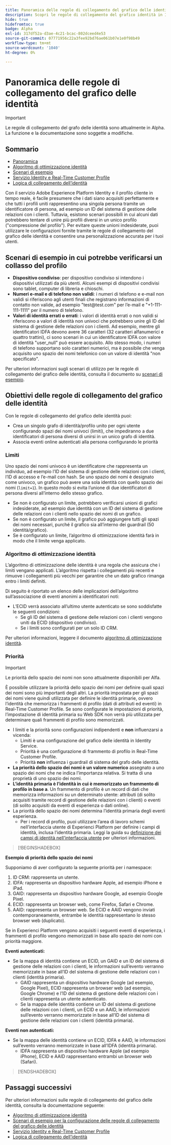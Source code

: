 ```yaml
---
title: Panoramica delle regole di collegamento del grafico delle identità
description: Scopri le regole di collegamento del grafico identità in Identity Service.
hide: true
hidefromtoc: true
badge: Alpha
exl-id: 317df52a-d3ae-4c21-bcac-802dceed4e53
source-git-commit: 07771956c22a3fee92bd76ae061b07e1e0f98b49
workflow-type: tm+mt
source-wordcount: '1040'
ht-degree: 0%

---
```


# Panoramica delle regole di collegamento del grafico delle identità

>[!IMPORTANT]
>
>Le regole di collegamento del grafo delle identità sono attualmente in Alpha. La funzione e la documentazione sono soggette a modifiche.

## Sommario 

* [Panoramica](./overview.md)
* [Algoritmo di ottimizzazione identità](./identity-optimization-algorithm.md)
* [Scenari di esempio](./example-scenarios.md)
* [Servizio Identity e Real-Time Customer Profile](identity-and-profile.md)
* [Logica di collegamento dell’identità](./identity-linking-logic.md)

Con il servizio Adobe Experience Platform Identity e il profilo cliente in tempo reale, è facile presumere che i dati siano acquisiti perfettamente e che tutti i profili uniti rappresentino una singola persona tramite un identificatore di persona, ad esempio un ID del sistema di gestione delle relazioni con i clienti. Tuttavia, esistono scenari possibili in cui alcuni dati potrebbero tentare di unire più profili diversi in un unico profilo (&quot;compressione del profilo&quot;). Per evitare queste unioni indesiderate, puoi utilizzare le configurazioni fornite tramite le regole di collegamento del grafico delle identità e consentire una personalizzazione accurata per i tuoi utenti.

## Scenari di esempio in cui potrebbe verificarsi un collasso del profilo

* **Dispositivo condiviso**: per dispositivo condiviso si intendono i dispositivi utilizzati da più utenti. Alcuni esempi di dispositivi condivisi sono tablet, computer di libreria e chioschi.
* **Numeri e-mail e di telefono non validi**: i numeri di telefono e e-mail non validi si riferiscono agli utenti finali che registrano informazioni di contatto non valide, ad esempio &quot;test<span>@test.com&quot; per l’e-mail e &quot;+1-111-111-1111&quot; per il numero di telefono.
* **Valori di identità errati o errati**: i valori di identità errati o non validi si riferiscono a valori di identità non univoci che potrebbero unire gli ID del sistema di gestione delle relazioni con i clienti. Ad esempio, mentre gli identificatori IDFA devono avere 36 caratteri (32 caratteri alfanumerici e quattro trattini), ci sono scenari in cui un identificatore IDFA con valore di identità &quot;user_null&quot; può essere acquisito. Allo stesso modo, i numeri di telefono supportano solo caratteri numerici, ma è possibile che venga acquisito uno spazio dei nomi telefonico con un valore di identità &quot;non specificato&quot;.

Per ulteriori informazioni sugli scenari di utilizzo per le regole di collegamento del grafico delle identità, consulta il documento su [scenari di esempio](./example-scenarios.md).

## Obiettivi delle regole di collegamento del grafico delle identità

Con le regole di collegamento del grafico delle identità puoi:

* Crea un singolo grafo di identità/profilo unito per ogni utente configurando spazi dei nomi univoci (limiti), che impediranno a due identificatori di persona diversi di unirsi in un unico grafo di identità.
* Associa eventi online autenticati alla persona configurando le priorità

### Limiti

Uno spazio dei nomi univoco è un identificatore che rappresenta un individuo, ad esempio l’ID del sistema di gestione delle relazioni con i clienti, l’ID di accesso e l’e-mail con hash. Se uno spazio dei nomi è designato come univoco, un grafico può avere una sola identità con quello spazio dei nomi (`limit=1`). In questo modo si evita l’unione di due identificatori di persona diversi all’interno dello stesso grafico.

* Se non è configurato un limite, potrebbero verificarsi unioni di grafici indesiderate, ad esempio due identità con un ID del sistema di gestione delle relazioni con i clienti nello spazio dei nomi di un grafico.
* Se non è configurato un limite, il grafico può aggiungere tutti gli spazi dei nomi necessari, purché il grafico sia all’interno dei guardrail (50 identità/grafico).
* Se è configurato un limite, l’algoritmo di ottimizzazione identità farà in modo che il limite venga applicato.

### Algoritmo di ottimizzazione identità

L’algoritmo di ottimizzazione delle identità è una regola che assicura che i limiti vengano applicati. L’algoritmo rispetta i collegamenti più recenti e rimuove i collegamenti più vecchi per garantire che un dato grafico rimanga entro i limiti definiti.

Di seguito è riportato un elenco delle implicazioni dell’algoritmo sull’associazione di eventi anonimi a identificatori noti:

* L’ECID verrà associato all’ultimo utente autenticato se sono soddisfatte le seguenti condizioni:
   * Se gli ID del sistema di gestione delle relazioni con i clienti vengono uniti da ECID (dispositivo condiviso).
   * Se i limiti sono configurati per un solo ID CRM.

Per ulteriori informazioni, leggere il documento [algoritmo di ottimizzazione identità](./identity-optimization-algorithm.md).

### Priorità

>[!IMPORTANT]
>
>Le priorità dello spazio dei nomi non sono attualmente disponibili per Alfa.

È possibile utilizzare la priorità dello spazio dei nomi per definire quali spazi dei nomi sono più importanti degli altri. La priorità impostata per gli spazi dei nomi viene quindi utilizzata per definire le identità primarie, ovvero l’identità che memorizza i frammenti di profilo (dati di attributi ed eventi) in Real-Time Customer Profile. Se sono configurate le impostazioni di priorità, l’impostazione di identità primaria su Web SDK non verrà più utilizzata per determinare quali frammenti di profilo sono memorizzati.

* I limiti e la priorità sono configurazioni indipendenti e **non** influenzarsi a vicenda:
   * Limiti è una configurazione del grafico delle identità in Identity Service.
   * Priorità è una configurazione di frammento di profilo in Real-Time Customer Profile.
   * Priorità **non** influenza i guardrail di sistema del grafo delle identità.
* **La priorità dello spazio dei nomi è un valore numerico** assegnato a uno spazio dei nomi che ne indica l’importanza relativa. Si tratta di una proprietà di uno spazio dei nomi.
* **L’identità primaria è l’identità in cui è memorizzato un frammento di profilo in base a**. Un frammento di profilo è un record di dati che memorizza informazioni su un determinato utente: attributi (di solito acquisiti tramite record di gestione delle relazioni con i clienti) o eventi (di solito acquisiti da eventi di esperienza o dati online).
* La priorità dello spazio dei nomi determina l’identità primaria degli eventi esperienza.
   * Per i record di profilo, puoi utilizzare l’area di lavoro schemi nell’interfaccia utente di Experienci Platform per definire i campi di identità, inclusa l’identità primaria. Leggi la guida su [definizione dei campi di identità nell’interfaccia utente](../../xdm/ui/fields/identity.md) per ulteriori informazioni.

>[!BEGINSHADEBOX]

**Esempio di priorità dello spazio dei nomi**

Supponiamo di aver configurato la seguente priorità per i namespace:

1. ID CRM: rappresenta un utente.
2. IDFA: rappresenta un dispositivo hardware Apple, ad esempio iPhone e iPad.
3. GAID: rappresenta un dispositivo hardware Google, ad esempio Google Pixel.
4. ECID: rappresenta un browser web, come Firefox, Safari e Chrome.
5. AAID: rappresenta un browser web.
Se ECID e AAID vengono inviati contemporaneamente, entrambe le identità rappresentano lo stesso browser web (duplicato).

Se in Experienci Platform vengono acquisiti i seguenti eventi di esperienza, i frammenti di profilo vengono memorizzati in base allo spazio dei nomi con priorità maggiore.

**Eventi autenticati:**

* Se la mappa di identità contiene un ECID, un GAID e un ID del sistema di gestione delle relazioni con i clienti, le informazioni sull’evento verranno memorizzate in base all’ID del sistema di gestione delle relazioni con i clienti (identità primaria).
   * GAID rappresenta un dispositivo hardware Google (ad esempio, Google Pixel), ECID rappresenta un browser web (ad esempio, Google Chrome) e l’ID del sistema di gestione delle relazioni con i clienti rappresenta un utente autenticato.
   * Se la mappa delle identità contiene un ID del sistema di gestione delle relazioni con i clienti, un ECID e un AAID, le informazioni sull’evento verranno memorizzate in base all’ID del sistema di gestione delle relazioni con i clienti (identità primaria).

**Eventi non autenticati:**

* Se la mappa delle identità contiene un ECID, IDFA e AAID, le informazioni sull’evento verranno memorizzate in base all’IDFA (identità primaria).
   * IDFA rappresenta un dispositivo hardware Apple (ad esempio iPhone), ECID e AAID rappresentano entrambi un browser web (Safari).

>[!ENDSHADEBOX]

## Passaggi successivi

Per ulteriori informazioni sulle regole di collegamento del grafico delle identità, consulta la documentazione seguente:

* [Algoritmo di ottimizzazione identità](./identity-optimization-algorithm.md)
* [Scenari di esempio per la configurazione delle regole di collegamento del grafico delle identità](./example-scenarios.md)
* [Servizio Identity e Real-Time Customer Profile](identity-and-profile.md)
* [Logica di collegamento dell’identità](./identity-linking-logic.md)
